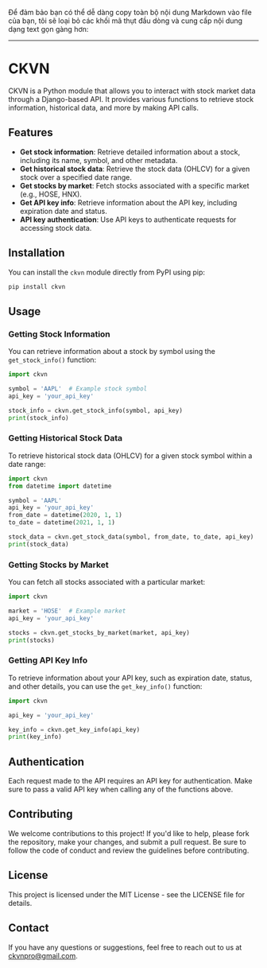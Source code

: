 Để đảm bảo bạn có thể dễ dàng copy toàn bộ nội dung Markdown vào file của bạn, tôi sẽ loại bỏ các khối mã thụt đầu dòng và cung cấp nội dung dạng text gọn gàng hơn:

---

# CKVN

CKVN is a Python module that allows you to interact with stock market data through a Django-based API. It provides various functions to retrieve stock information, historical data, and more by making API calls.

## Features

- **Get stock information**: Retrieve detailed information about a stock, including its name, symbol, and other metadata.  
- **Get historical stock data**: Retrieve the stock data (OHLCV) for a given stock over a specified date range.  
- **Get stocks by market**: Fetch stocks associated with a specific market (e.g., HOSE, HNX).  
- **Get API key info**: Retrieve information about the API key, including expiration date and status.  
- **API key authentication**: Use API keys to authenticate requests for accessing stock data.  

## Installation

You can install the `ckvn` module directly from PyPI using pip:

```bash
pip install ckvn
```

## Usage

### Getting Stock Information

You can retrieve information about a stock by symbol using the `get_stock_info()` function:

```python
import ckvn

symbol = 'AAPL'  # Example stock symbol
api_key = 'your_api_key'

stock_info = ckvn.get_stock_info(symbol, api_key)
print(stock_info)
```

### Getting Historical Stock Data

To retrieve historical stock data (OHLCV) for a given stock symbol within a date range:

```python
import ckvn
from datetime import datetime

symbol = 'AAPL'
api_key = 'your_api_key'
from_date = datetime(2020, 1, 1)
to_date = datetime(2021, 1, 1)

stock_data = ckvn.get_stock_data(symbol, from_date, to_date, api_key)
print(stock_data)
```

### Getting Stocks by Market

You can fetch all stocks associated with a particular market:

```python
import ckvn

market = 'HOSE'  # Example market
api_key = 'your_api_key'

stocks = ckvn.get_stocks_by_market(market, api_key)
print(stocks)
```

### Getting API Key Info

To retrieve information about your API key, such as expiration date, status, and other details, you can use the `get_key_info()` function:

```python
import ckvn

api_key = 'your_api_key'

key_info = ckvn.get_key_info(api_key)
print(key_info)
```

## Authentication

Each request made to the API requires an API key for authentication. Make sure to pass a valid API key when calling any of the functions above.

## Contributing

We welcome contributions to this project! If you'd like to help, please fork the repository, make your changes, and submit a pull request. Be sure to follow the code of conduct and review the guidelines before contributing.

## License

This project is licensed under the MIT License - see the LICENSE file for details.

## Contact

If you have any questions or suggestions, feel free to reach out to us at [ckvnpro@gmail.com](mailto:ckvnpro@gmail.com).